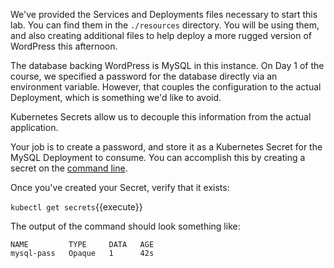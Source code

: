 We've provided the Services and Deployments files necessary to start this lab. You can find them in the `./resources` directory. You will be using them, and also creating additional files to help deploy a more rugged version of WordPress this afternoon.

The database backing WordPress is MySQL in this instance. On Day 1 of the course, we specified a password for the database directly via an environment variable. However, that couples the configuration to the actual Deployment, which is something we'd like to avoid.

Kubernetes Secrets allow us to decouple this information from the actual application.

Your job is to create a password, and store it as a Kubernetes Secret for the MySQL Deployment to consume. You can accomplish this by creating a secret on the [command line](https://kubernetes.io/docs/concepts/configuration/secret/).

Once you've created your Secret, verify that it exists:

`kubectl get secrets`{{execute}}

The output of the command should look something like:

```
NAME         TYPE     DATA   AGE
mysql-pass   Opaque   1      42s
```
